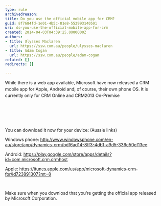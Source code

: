 ```yaml
---
type: rule
archivedreason: 
title: Do you use the official mobile app for CRM?
guid: 8f7684fd-1e01-4b5c-81e8-552993140501
uri: do-you-use-the-official-mobile-app-for-crm
created: 2014-04-03T04:39:25.0000000Z
authors:
- title: Ulysses Maclaren
  url: https://ssw.com.au/people/ulysses-maclaren
- title: Adam Cogan
  url: https://ssw.com.au/people/adam-cogan
related: []
redirects: []

---
```



<p><span style="line-height&#58;20.799999237060547px;">While there is a web app available, Microsoft have now released a CRM mobile app for Apple, Android and, of course, their own phone OS.</span>​&#160;<span style="line-height&#58;20.799999237060547px;">​</span><span style="line-height&#58;20.799999237060547px;"></span><span style="line-height&#58;20.799999237060547px;">I</span><span style="line-height&#58;20.799999237060547px;">t i</span><span style="line-height&#58;20.799999237060547px;">s currently only for CRM Online a</span><span style="line-height&#58;20.799999237060547px;">nd CRM2013 On-Premis</span><span style="line-height&#58;20.799999237060547px;">e</span></p>
<br><excerpt class='endintro'></excerpt><br>
<p>​</p><p>You can download it now for your device&#58; (Aussie links)</p><p>Windows phone&#58; <a href="http&#58;//www.windowsphone.com/en-au/store/app/dynamics-crm/bdf6ad14-8ff3-4db1-a9d5-336c50ef13ee">http&#58;//www.windowsphone.com/en-au/store/app/dynamics-crm/bdf6ad14-8ff3-4db1-a9d5-336c50ef13ee</a></p><p>Android&#58; <a href="https&#58;//play.google.com/store/apps/details?id=com.microsoft.crm.crmhost">https&#58;//play.google.com/store/apps/details?id=com.microsoft.crm.crmhost</a></p><p>Apple&#58; <a href="https&#58;//itunes.apple.com/us/app/microsoft-dynamics-crm-for/id723891307?mt=8">https&#58;//itunes.apple.com/us/app/microsoft-dynamics-crm-for/id723891307?mt=8</a> </p><p>&#160;</p><p>Make sure when you download that you're getting the official app released by Microsoft Corporation.</p>


